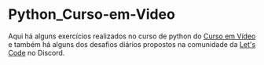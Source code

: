 # Python_Curso-em-Video

Aqui há alguns exercícios realizados no curso de python do [Curso em Vídeo](https://www.cursoemvideo.com/) 
e também há alguns dos desafios diários propostos na comunidade da [Let's Code](https://letscode.com.br/) no Discord.

